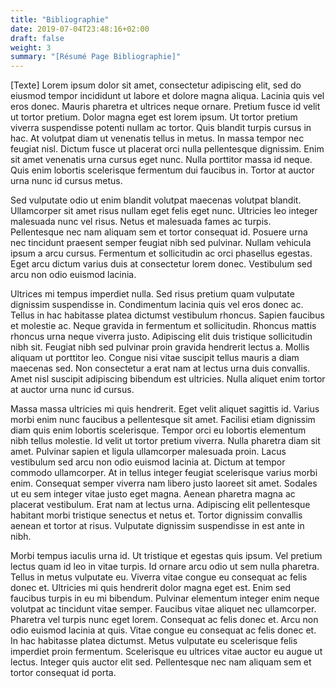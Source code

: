 ```yaml
---
title: "Bibliographie"
date: 2019-07-04T23:48:16+02:00
draft: false
weight: 3
summary: "[Résumé Page Bibliographie]"
---
```


[Texte] Lorem ipsum dolor sit amet, consectetur adipiscing elit, sed do eiusmod tempor incididunt ut labore et dolore magna aliqua. Lacinia quis vel eros donec. Mauris pharetra et ultrices neque ornare. Pretium fusce id velit ut tortor pretium. Dolor magna eget est lorem ipsum. Ut tortor pretium viverra suspendisse potenti nullam ac tortor. Quis blandit turpis cursus in hac. At volutpat diam ut venenatis tellus in metus. In massa tempor nec feugiat nisl. Dictum fusce ut placerat orci nulla pellentesque dignissim. Enim sit amet venenatis urna cursus eget nunc. Nulla porttitor massa id neque. Quis enim lobortis scelerisque fermentum dui faucibus in. Tortor at auctor urna nunc id cursus metus.

Sed vulputate odio ut enim blandit volutpat maecenas volutpat blandit. Ullamcorper sit amet risus nullam eget felis eget nunc. Ultricies leo integer malesuada nunc vel risus. Netus et malesuada fames ac turpis. Pellentesque nec nam aliquam sem et tortor consequat id. Posuere urna nec tincidunt praesent semper feugiat nibh sed pulvinar. Nullam vehicula ipsum a arcu cursus. Fermentum et sollicitudin ac orci phasellus egestas. Eget arcu dictum varius duis at consectetur lorem donec. Vestibulum sed arcu non odio euismod lacinia.

Ultrices mi tempus imperdiet nulla. Sed risus pretium quam vulputate dignissim suspendisse in. Condimentum lacinia quis vel eros donec ac. Tellus in hac habitasse platea dictumst vestibulum rhoncus. Sapien faucibus et molestie ac. Neque gravida in fermentum et sollicitudin. Rhoncus mattis rhoncus urna neque viverra justo. Adipiscing elit duis tristique sollicitudin nibh sit. Feugiat nibh sed pulvinar proin gravida hendrerit lectus a. Mollis aliquam ut porttitor leo. Congue nisi vitae suscipit tellus mauris a diam maecenas sed. Non consectetur a erat nam at lectus urna duis convallis. Amet nisl suscipit adipiscing bibendum est ultricies. Nulla aliquet enim tortor at auctor urna nunc id cursus.

Massa massa ultricies mi quis hendrerit. Eget velit aliquet sagittis id. Varius morbi enim nunc faucibus a pellentesque sit amet. Facilisi etiam dignissim diam quis enim lobortis scelerisque. Tempor orci eu lobortis elementum nibh tellus molestie. Id velit ut tortor pretium viverra. Nulla pharetra diam sit amet. Pulvinar sapien et ligula ullamcorper malesuada proin. Lacus vestibulum sed arcu non odio euismod lacinia at. Dictum at tempor commodo ullamcorper. At in tellus integer feugiat scelerisque varius morbi enim. Consequat semper viverra nam libero justo laoreet sit amet. Sodales ut eu sem integer vitae justo eget magna. Aenean pharetra magna ac placerat vestibulum. Erat nam at lectus urna. Adipiscing elit pellentesque habitant morbi tristique senectus et netus et. Tortor dignissim convallis aenean et tortor at risus. Vulputate dignissim suspendisse in est ante in nibh.

Morbi tempus iaculis urna id. Ut tristique et egestas quis ipsum. Vel pretium lectus quam id leo in vitae turpis. Id ornare arcu odio ut sem nulla pharetra. Tellus in metus vulputate eu. Viverra vitae congue eu consequat ac felis donec et. Ultricies mi quis hendrerit dolor magna eget est. Enim sed faucibus turpis in eu mi bibendum. Pulvinar elementum integer enim neque volutpat ac tincidunt vitae semper. Faucibus vitae aliquet nec ullamcorper. Pharetra vel turpis nunc eget lorem. Consequat ac felis donec et. Arcu non odio euismod lacinia at quis. Vitae congue eu consequat ac felis donec et. In hac habitasse platea dictumst. Metus vulputate eu scelerisque felis imperdiet proin fermentum. Scelerisque eu ultrices vitae auctor eu augue ut lectus. Integer quis auctor elit sed. Pellentesque nec nam aliquam sem et tortor consequat id porta.
